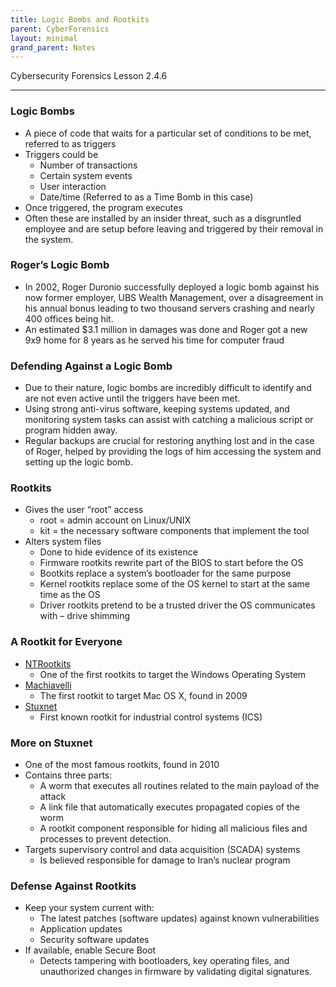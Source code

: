 ```yaml
---
title: Logic Bombs and Rootkits
parent: CyberForensics 
layout: minimal
grand_parent: Notes
---
```

Cybersecurity Forensics Lesson 2.4.6
___
### Logic Bombs  
- A piece of code that waits for a particular set of conditions to be met, referred to as triggers  
- Triggers could be  
	- Number of transactions  
	- Certain system events  
	- User interaction  
	- Date/time (Referred to as a Time Bomb in this case)  
- Once triggered, the program executes  
- Often these are installed by an insider threat, such as a disgruntled employee and are setup before leaving and triggered by their removal in the system.

### Roger’s Logic Bomb  
- In 2002, Roger Duronio successfully deployed a logic bomb against his now former employer, UBS Wealth Management, over a disagreement in his annual bonus leading to two thousand servers crashing and nearly 400 offices being hit.  
- An estimated $3.1 million in damages was done and Roger got a new 9x9 home for 8 years as he served his time for computer fraud

### Defending Against a Logic Bomb  
- Due to their nature, logic bombs are incredibly difficult to identify and are not even active until the triggers have been met.  
- Using strong anti-virus software, keeping systems updated, and monitoring system tasks can assist with catching a malicious script or program hidden away.  
- Regular backups are crucial for restoring anything lost and in the case of Roger, helped by providing the logs of him accessing the system and setting up the logic bomb.

### Rootkits  
- Gives the user “root” access  
	- root = admin account on Linux/UNIX  
	- kit = the necessary software components that implement the tool  
- Alters system files  
	- Done to hide evidence of its existence  
	- Firmware rootkits rewrite part of the BIOS to start before the OS  
	- Bootkits replace a system’s bootloader for the same purpose  
	- Kernel rootkits replace some of the OS kernel to start at the same time as the OS  
	- Driver rootkits pretend to be a trusted driver the OS communicates with – drive shimming

### A Rootkit for Everyone  
- <u>NTRootkits</u>  
	- One of the first rootkits to target the Windows Operating System  
- <u>Machiavelli</u>  
	- The first rootkit to target Mac OS X, found in 2009  
- <u>Stuxnet</u>  
	- First known rootkit for industrial control systems (ICS)

### More on Stuxnet  
- One of the most famous rootkits, found in 2010  
- Contains three parts:  
	- A worm that executes all routines related to the main payload of the attack  
	- A link file that automatically executes propagated copies of the worm  
	- A rootkit component responsible for hiding all malicious files and processes to prevent detection.  
- Targets supervisory control and data acquisition (SCADA) systems  
	- Is believed responsible for damage to Iran’s nuclear program

### Defense Against Rootkits  
- Keep your system current with:  
	- The latest patches (software updates) against known vulnerabilities  
	- Application updates  
	- Security software updates  
- If available, enable Secure Boot  
	- Detects tampering with bootloaders, key operating files, and unauthorized changes in firmware by validating digital signatures.
